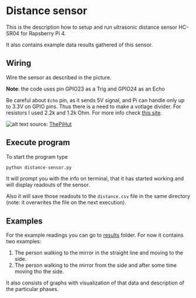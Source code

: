 # Distance sensor

This is the description how to setup and run ultrasonic distance sensor HC-SR04 for Rapsberry Pi 4.

It also contains example data results gathered of this sensor.

## Wiring

Wire the sensor as described in the picture.

**Note**: the code uses pin GPIO23 as a Trig and GPIO24 as an Echo

Be careful about `Echo` pin, as it sends 5V signal, and Pi can handle only up to 3.3V on GPIO pins. Thus there is a need to make a votlage divider. For resistors I used 2.2k and 1.2k Ohm. For more info check [this site](https://thepihut.com/blogs/raspberry-pi-tutorials/hc-sr04-ultrasonic-range-sensor-on-the-raspberry-pi).

![alt text](https://tutorials-raspberrypi.com/wp-content/uploads/2014/05/ultraschall_Steckplatine-768x952.png "Logo Title Text 1")
source: [ThePiHut](https://thepihut.com/blogs/raspberry-pi-tutorials/27968772-turning-on-an-led-with-your-raspberry-pis-gpio-pins)

## Execute program

To start the program type

```bash
python distance-sensor.py
```

It will prompt you with the info on terminal, that it has started working and will display readouts of the sensor.

Also it will save those readouts to the `distance.csv` file in the same directory (note: it overwrites the file on the next execution).

## Examples

For the example readings you can go to [results](./results) folder. For now it contains two examples:

1. The person walking to the mirror in the straight line and moving to the side.
2. The person walking to the mirror from the side and after some time moving tho the side.

It also consists of graphs with visualization of that data and description of the particular phases.
